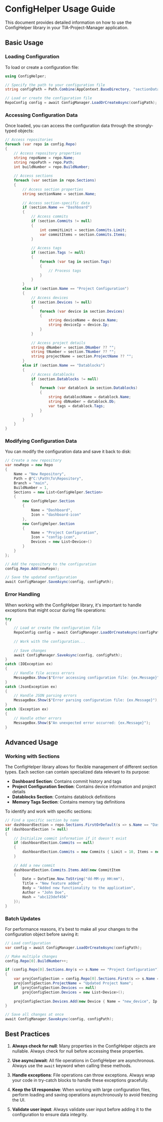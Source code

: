 # ConfigHelper Usage Guide

This document provides detailed information on how to use the ConfigHelper library in your TIA-Project-Manager application.

## Basic Usage

### Loading Configuration

To load or create a configuration file:

```csharp
using ConfigHelper;

// Specify the path to your configuration file
string configPath = Path.Combine(AppContext.BaseDirectory, "sectionDataObject.json");

// Load or create the configuration file
RepoConfig config = await ConfigManager.LoadOrCreateAsync(configPath);
```

### Accessing Configuration Data

Once loaded, you can access the configuration data through the strongly-typed objects:

```csharp
// Access repositories
foreach (var repo in config.Repo)
{
    // Access repository properties
    string repoName = repo.Name;
    string repoPath = repo.Path;
    int buildNumber = repo.BuildNumber;
    
    // Access sections
    foreach (var section in repo.Sections)
    {
        // Access section properties
        string sectionName = section.Name;
        
        // Access section-specific data
        if (section.Name == "Dashboard")
        {
            // Access commits
            if (section.Commits != null)
            {
                int commitLimit = section.Commits.Limit;
                var commitItems = section.Commits.Items;
            }
            
            // Access tags
            if (section.Tags != null)
            {
                foreach (var tag in section.Tags)
                {
                    // Process tags
                }
            }
        }
        else if (section.Name == "Project Configuration")
        {
            // Access devices
            if (section.Devices != null)
            {
                foreach (var device in section.Devices)
                {
                    string deviceName = device.Name;
                    string deviceIp = device.Ip;
                }
            }
            
            // Access project details
            string dNumber = section.DNumber ?? "";
            string tNumber = section.TNumber ?? "";
            string projectName = section.ProjectName ?? "";
        }
        else if (section.Name == "Datablocks")
        {
            // Access datablocks
            if (section.Datablocks != null)
            {
                foreach (var datablock in section.Datablocks)
                {
                    string datablockName = datablock.Name;
                    string dbNumber = datablock.Db;
                    var tags = datablock.Tags;
                }
            }
        }
    }
}
```

### Modifying Configuration Data

You can modify the configuration data and save it back to disk:

```csharp
// Create a new repository
var newRepo = new Repo
{
    Name = "New Repository",
    Path = @"C:\Path\To\Repository",
    Branch = "main",
    BuildNumber = 1,
    Sections = new List<ConfigHelper.Section>
    {
        new ConfigHelper.Section 
        { 
            Name = "Dashboard", 
            Icon = "dashboard-icon"
        },
        new ConfigHelper.Section 
        { 
            Name = "Project Configuration",
            Icon = "config-icon",
            Devices = new List<Device>()
        }
    }
};

// Add the repository to the configuration
config.Repo.Add(newRepo);

// Save the updated configuration
await ConfigManager.SaveAsync(config, configPath);
```

### Error Handling

When working with the ConfigHelper library, it's important to handle exceptions that might occur during file operations:

```csharp
try
{
    // Load or create the configuration file
    RepoConfig config = await ConfigManager.LoadOrCreateAsync(configPath);
    
    // Work with the configuration...
    
    // Save changes
    await ConfigManager.SaveAsync(config, configPath);
}
catch (IOException ex)
{
    // Handle file access errors
    MessageBox.Show($"Error accessing configuration file: {ex.Message}");
}
catch (JsonException ex)
{
    // Handle JSON parsing errors
    MessageBox.Show($"Error parsing configuration file: {ex.Message}");
}
catch (Exception ex)
{
    // Handle other errors
    MessageBox.Show($"An unexpected error occurred: {ex.Message}");
}
```

## Advanced Usage

### Working with Sections

The ConfigHelper library allows for flexible management of different section types. Each section can contain specialized data relevant to its purpose:

- **Dashboard Section**: Contains commit history and tags
- **Project Configuration Section**: Contains device information and project details
- **Datablocks Section**: Contains datablock definitions
- **Memory Tags Section**: Contains memory tag definitions

To identify and work with specific sections:

```csharp
// Find a specific section by name
var dashboardSection = repo.Sections.FirstOrDefault(s => s.Name == "Dashboard");
if (dashboardSection != null)
{
    // Initialize commit information if it doesn't exist
    if (dashboardSection.Commits == null)
    {
        dashboardSection.Commits = new Commits { Limit = 10, Items = new List<CommitItem>() };
    }
    
    // Add a new commit
    dashboardSection.Commits.Items.Add(new CommitItem
    {
        Date = DateTime.Now.ToString("dd-MM-yy HH:mm"),
        Title = "New feature added",
        Body = "Added new functionality to the application",
        Author = "John Doe",
        Hash = "abc123def456"
    });
}
```

### Batch Updates

For performance reasons, it's best to make all your changes to the configuration object before saving it:

```csharp
// Load configuration
var config = await ConfigManager.LoadOrCreateAsync(configPath);

// Make multiple changes
config.Repo[0].BuildNumber++;

if (config.Repo[0].Sections.Any(s => s.Name == "Project Configuration"))
{
    var projConfigSection = config.Repo[0].Sections.First(s => s.Name == "Project Configuration");
    projConfigSection.ProjectName = "Updated Project Name";
    if (projConfigSection.Devices == null)
        projConfigSection.Devices = new List<Device>();
        
    projConfigSection.Devices.Add(new Device { Name = "new_device", Ip = "192.168.1.100" });
}

// Save all changes at once
await ConfigManager.SaveAsync(config, configPath);
```

## Best Practices

1. **Always check for null**: Many properties in the ConfigHelper objects are nullable. Always check for null before accessing these properties.

2. **Use async/await**: All file operations in ConfigHelper are asynchronous. Always use the `await` keyword when calling these methods.

3. **Handle exceptions**: File operations can throw exceptions. Always wrap your code in try-catch blocks to handle these exceptions gracefully.

4. **Keep the UI responsive**: When working with large configuration files, perform loading and saving operations asynchronously to avoid freezing the UI.

5. **Validate user input**: Always validate user input before adding it to the configuration to ensure data integrity.
